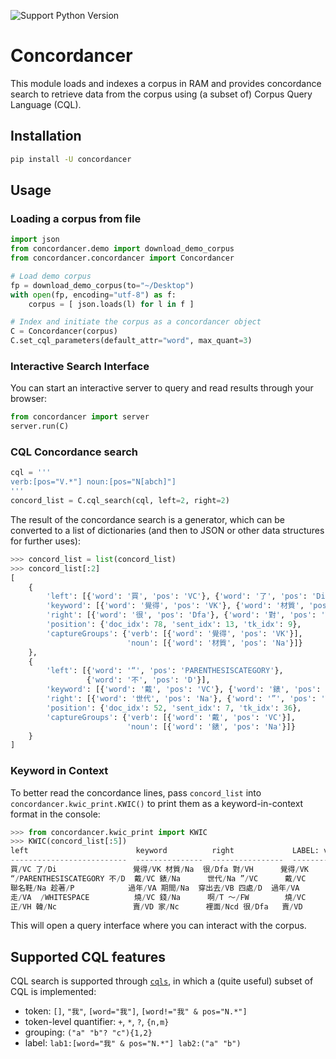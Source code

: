 ![Support Python Version](https://img.shields.io/badge/python-%E2%89%A5%203.7-blue.svg)

# Concordancer

This module loads and indexes a corpus in RAM and provides concordance search to retrieve data from the corpus using (a subset of) Corpus Query Language (CQL).


## Installation

```bash
pip install -U concordancer
```


## Usage

### Loading a corpus from file

```python
import json
from concordancer.demo import download_demo_corpus
from concordancer.concordancer import Concordancer

# Load demo corpus
fp = download_demo_corpus(to="~/Desktop")
with open(fp, encoding="utf-8") as f:
    corpus = [ json.loads(l) for l in f ]

# Index and initiate the corpus as a concordancer object
C = Concordancer(corpus)
C.set_cql_parameters(default_attr="word", max_quant=3)
```

### Interactive Search Interface

You can start an interactive server to query and read results through your browser:

```python
from concordancer import server 
server.run(C)
```


### CQL Concordance search

```python
cql = '''
verb:[pos="V.*"] noun:[pos="N[abch]"]
'''
concord_list = C.cql_search(cql, left=2, right=2)
```

The result of the concordance search is a generator, which can be converted to a list of dictionaries (and then to JSON or other data structures for further uses):

```python
>>> concord_list = list(concord_list)
>>> concord_list[:2]
[
    {
        'left': [{'word': '買', 'pos': 'VC'}, {'word': '了', 'pos': 'Di'}],
        'keyword': [{'word': '覺得', 'pos': 'VK'}, {'word': '材質', 'pos': 'Na'}],
        'right': [{'word': '很', 'pos': 'Dfa'}, {'word': '對', 'pos': 'VH'}],
        'position': {'doc_idx': 78, 'sent_idx': 13, 'tk_idx': 9},
        'captureGroups': {'verb': [{'word': '覺得', 'pos': 'VK'}],
                          'noun': [{'word': '材質', 'pos': 'Na'}]}
    },
    {
        'left': [{'word': '“', 'pos': 'PARENTHESISCATEGORY'},
                 {'word': '不', 'pos': 'D'}],
        'keyword': [{'word': '戴', 'pos': 'VC'}, {'word': '錶', 'pos': 'Na'}],
        'right': [{'word': '世代', 'pos': 'Na'}, {'word': '”', 'pos': 'VC'}],
        'position': {'doc_idx': 52, 'sent_idx': 7, 'tk_idx': 36},
        'captureGroups': {'verb': [{'word': '戴', 'pos': 'VC'}],
                          'noun': [{'word': '錶', 'pos': 'Na'}]}
    }
]
```


### Keyword in Context

To better read the concordance lines, pass `concord_list` into `concordancer.kwic_print.KWIC()` to print them as a keyword-in-context format in the console:

```python
>>> from concordancer.kwic_print import KWIC
>>> KWIC(concord_list[:5])
left                        keyword          right             LABEL: verb    LABEL: noun
--------------------------  ---------------  ----------------  -------------  -------------
買/VC 了/Di                 覺得/VK 材質/Na  很/Dfa 對/VH      覺得/VK        材質/Na
“/PARENTHESISCATEGORY 不/D  戴/VC 錶/Na      世代/Na ”/VC      戴/VC          錶/Na
聯名鞋/Na 趁著/P            過年/VA 期間/Na  穿出去/VB 四處/D  過年/VA        期間/Na
走/VA  /WHITESPACE          燒/VC 錢/Na      啊/T ～/FW        燒/VC          錢/Na
正/VH 韓/Nc                 賣/VD 家/Nc      裡面/Ncd 很/Dfa   賣/VD          家/Nc
```


This will open a query interface where you can interact with the corpus.


## Supported CQL features

CQL search is supported through [`cqls`](https://github.com/liao961120/cqls), in which a (quite useful) subset of CQL is implemented:

- token: `[]`, `"我"`, `[word="我"]`, `[word!="我" & pos="N.*"]`
- token-level quantifier: `+`, `*`, `?`, `{n,m}`
- grouping: `("a" "b"? "c"){1,2}`
- label: `lab1:[word="我" & pos="N.*"] lab2:("a" "b")`
